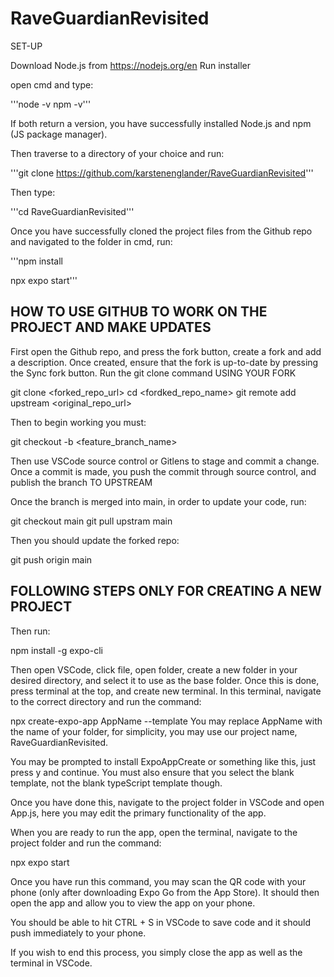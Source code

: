 # RaveGuardianRevisited

SET-UP

Download Node.js from https://nodejs.org/en
Run installer

open cmd and type:

'''node -v
npm -v'''

If both return a version, you have successfully installed Node.js and npm (JS package manager).

Then traverse to a directory of your choice and run:

'''git clone https://github.com/karstenenglander/RaveGuardianRevisited'''

Then type:

'''cd RaveGuardianRevisited'''

Once you have successfully cloned the project files from the Github repo and navigated to the folder in cmd, run:

'''npm install

npx expo start'''

## HOW TO USE GITHUB TO WORK ON THE PROJECT AND MAKE UPDATES

First open the Github repo, and press the fork button, create a fork and add a description.
Once created, ensure that the fork is up-to-date by pressing the Sync fork button.
Run the git clone command USING YOUR FORK

git clone <forked_repo_url>
cd <fordked_repo_name>
git remote add upstream <original_repo_url>

Then to begin working you must:

git checkout -b <feature_branch_name>

Then use VSCode source control or Gitlens to stage and commit a change.
Once a commit is made, you push the commit through source control, and publish the branch TO UPSTREAM

Once the branch is merged into main, in order to update your code, run:

git checkout main
git pull upstram main

Then you should update the forked repo:

git push origin main

## FOLLOWING STEPS ONLY FOR CREATING A NEW PROJECT

Then run:

npm install -g expo-cli

Then open VSCode, click file, open folder, create a new folder in your desired directory, and select it to use as the base folder.
Once this is done, press terminal at the top, and create new terminal.
In this terminal, navigate to the correct directory and run the command:

npx create-expo-app AppName --template You may replace AppName with the name of your folder, for simplicity, you may use our project name, RaveGuardianRevisited.

You may be prompted to install ExpoAppCreate or something like this, just press y and continue.
You must also ensure that you select the blank template, not the blank typeScript template though.

Once you have done this, navigate to the project folder in VSCode and open App.js, here you may edit the primary functionality of the app.

When you are ready to run the app, open the terminal, navigate to the project folder and run the command:

npx expo start

Once you have run this command, you may scan the QR code with your phone (only after downloading Expo Go from the App Store).
It should then open the app and allow you to view the app on your phone.

You should be able to hit CTRL + S in VSCode to save code and it should push immediately to your phone.

If you wish to end this process, you simply close the app as well as the terminal in VSCode.
